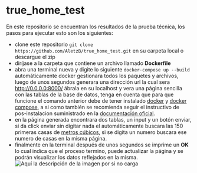 # true_home_test
En este repositorio se encuentran los resultados de la prueba técnica, los pasos para ejecutar esto son los siguientes:
* clone este repositorio ```git clone https://github.com/AletzB/true_home_test.git``` en su carpeta local o descargue el zip 
* diríjase a la carpeta que contiene un archivo llamado **Dockerfile**
* abra una terminal nueva y digite lo siguiente ```docker-compose up --build``` automáticamente docker gestionara todos los paquetes y archivos, luego de unos segundos generara una dirección url la cual sera  http://0.0.0.0:8000/ ábrala en su localhost y vera una página sencilla con las tablas de la base de datos, tenga en cuenta que para que funcione el comando anterior debe de tener instalado [docker](https://docs.docker.com/engine/install/ubuntu/) y [docker compose](https://docs.docker.com/compose/install/), a si como también se recomienda seguir el instructivo de pos-instalacion suministrado en la [documentación oficial](https://docs.docker.com/engine/install/linux-postinstall/).
* en la página generada encontrara dos tablas, un input y un botón enviar, si da click enviar sin digitar nada el automáticamente buscara las 150 primeras casas de   [metros cúbicos](https://inmuebles.metroscubicos.com/distrito-federal/), si se digita un numero buscara ese numero de casas en la misma página.
* finalmente en la terminal después de unos segundos se imprime un __OK__ lo cual indica que el proceso termino, puede actualizar la página y se podrán visualizar los datos reflejados en la misma.
![Aquí la descripción de la imagen por si no carga](https://github.com/AletzB/true_home_test/tree/main/images/indicador.png)
